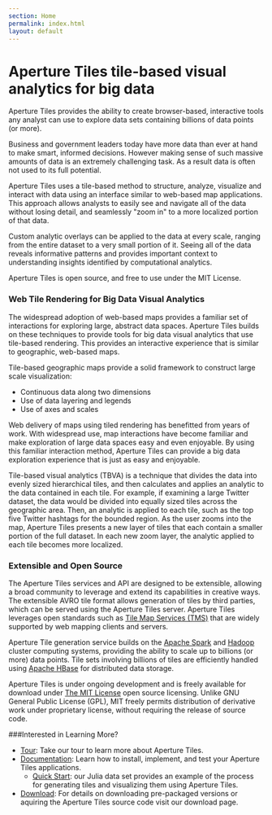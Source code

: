 ```yaml
---
section: Home
permalink: index.html
layout: default
---
```


Aperture Tiles <span class="tagline">tile-based visual analytics for big data</span>
=======================================================

Aperture Tiles provides the ability to create browser-based, interactive tools any analyst can use to explore data sets containing billions of data points (or more). 
 
Business and government leaders today have more data than ever at hand to make smart, informed decisions. However making sense of such massive amounts of data is an extremely challenging task. As a result data is often not used to its full potential.
 
Aperture Tiles uses a tile-based method to structure, analyze, visualize and interact with data using an interface similar to web-based map applications. This approach allows analysts to easily see and navigate all of the data without losing detail, and seamlessly "zoom in" to a more localized portion of that data.
 
Custom analytic overlays can be applied to the data at every scale, ranging from the entire dataset to a very small portion of it. Seeing all of the data reveals informative patterns and provides important context to understanding insights identified by computational analytics. 

Aperture Tiles is open source, and free to use under the MIT License. 

### Web Tile Rendering for Big Data Visual Analytics

The widespread adoption of web-based maps provides a familiar set of interactions for exploring large, abstract data spaces. Aperture Tiles builds on these techniques to provide tools for big data visual analytics that use tile-based rendering.  This provides an interactive experience that is similar to geographic, web-based maps. 

Tile-based geographic maps provide a solid framework to construct large scale visualization:

* Continuous data along two dimensions
* Use of data layering and legends
* Use of axes and scales

Web delivery of maps using tiled rendering has benefitted from years of work. With widespread use, map interactions have become familiar and make exploration of large data spaces easy and even enjoyable. By using this familiar interaction method, Aperture Tiles can provide a big data exploration experience that is just as easy and enjoyable.

Tile-based visual analytics (TBVA) is a technique that divides the data into evenly sized hierarchical tiles, and then calculates and applies an analytic to the data contained in each tile. For example, if examining a large Twitter dataset, the data would be divided into equally sized tiles across the geographic area.  Then, an analytic is applied to each tile, such as the top five Twitter hashtags for the bounded region. As the user zooms into the map, Aperture Tiles presents a new layer of tiles that each contain a smaller portion of the full dataset.  In each new zoom layer, the analytic applied to each tile becomes more localized.

### Extensible and Open Source

The Aperture Tiles services and API are designed to be extensible, allowing a broad community to leverage and extend its capabilities in creative ways. The extensible AVRO tile format allows generation of tiles by third parties, which can be served using the Aperture Tiles server. Aperture Tiles leverages open standards such as [Tile Map Services (TMS)](http://en.wikipedia.org/wiki/Tile_Map_Service) that are widely supported by web mapping clients and servers.

Aperture Tile generation service builds on the [Apache Spark](http://spark.incubator.apache.org/) and [Hadoop](http://hadoop.apache.org/) cluster computing systems, providing the ability to scale up to billions (or more) data points. Tile sets involving billions of tiles are efficiently handled using [Apache HBase](http://hbase.apache.org/) for distributed data storage.

Aperture Tiles is under ongoing development and is freely available for download under [The MIT License](http://www.opensource.org/licenses/MIT) open source licensing. Unlike GNU General Public License (GPL), MIT freely permits distribution of derivative work under proprietary license, without requiring the release of source code.

###Interested in Learning More?

* [Tour](/tour/overview/): Take our tour to learn more about Aperture Tiles.
* [Documentation](/documentation/quickstart/): Learn how to install, implement, and test your Aperture Tiles applications.
	* [Quick Start](/documentation/quickstart/): our Julia data set provides an example of the process for generating tiles and visualizing them using Aperture Tiles.
* [Download](download/): For details on downloading pre-packaged versions or aquiring the Aperture Tiles source code visit our download page.